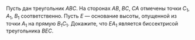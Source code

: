 Пусть дан треугольник $ABC$. На сторонах $AB$, $BC$, $CA$ отмечены точки $C_1$, $A_1$, $B_1$ соответственно. Пусть $E$ — основание высоты, опущенной из точки $A_1$ на прямую $B_1C_1$. Докажите, что $EA_1$ является биссектрисой треугольника $BEC$.